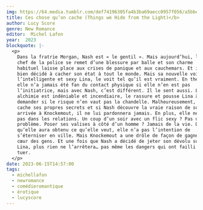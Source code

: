 ```yaml
---
img: https://64.media.tumblr.com/def74196305fa4b3ba69aecc0957f056/a5bbed42f379d275-22/s640x960/7bb7e4c3ea2b0a250f76402fc7bff6e5f439ea5f.jpg
title: Ces chose qu’on cache (Things we Hide from the Light)</b>
author: Lucy Score
genre: New Romance
editor:  Michel Lafon
year:  2023
blockquote: |-
  <p>
    Dans la fratrie Morgan, Nash est « le gentil ». Mais aujourd’hui, le
    chef de la police se remet d’une blessure par balle et son charme
    habituel laisse place aux crises de panique et aux cauchemars. Et il est
    bien décidé à cacher son état à tout le monde. Mais sa nouvelle voisine,
    l’intelligente et sexy Lina, le voit tel qu’il est vraiment. En théorie,
    elle n’a jamais été fan du contact physique si elle n’en est pas
    l’initiatrice, mais avec Nash, c’est différent. Il le sent aussi. Leur
    alchimie est indéniable et incendiaire, le rassure et pousse Lina à se
    demander si le risque n’en vaut pas la chandelle. Malheureusement, Lina
    cache ses propres secrets et si Nash découvre la vraie raison de son
    arrivée à Knockemout, il ne lui pardonnera jamais. En plus, elle ne fait
    pas dans les relations. Un coup d’un soir avec un flic sexy ? Pas de
    problème. Poser ses valises à côté d’un homme ? Jamais de la vie. Dès
    qu’elle aura obtenu ce qu’elle veut, elle n’a pas l’intention de
    s’éterniser en ville. Mais Knockemout a une drôle de façon de gagner le
    cœur des gens. Et une fois que Nash a décidé de jeter son dévolu sur
    Lina, plus rien ne l’arrêtera… pas même les dangers qui ont failli le
    tuer.
  </p>
date: 2023-06-15T14:57:00
tags:
  - michellafon
  - newromance
  - comédieromantique
  - érotique
  - lucyscore
---
```

